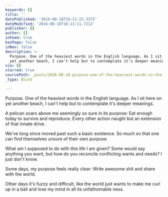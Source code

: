 ```yaml
---
keywords: []
title: ''
datePublished: '2016-08-18T16:11:23.337Z'
dateModified: '2016-08-18T16:11:11.721Z'
publisher: {}
author: []
inFeed: true
hasPage: false
inNav: false
description: >-
  Purpose. One of the heaviest words in the English language. As I sit here on
  yet another beach, I can't help but to contemplate it's deeper meanings.
via: {}
starred: true
sourcePath: _posts/2016-08-18-purpose-one-of-the-heaviest-words-in-the-english-language.md
_type: Blurb

---
```

Purpose. One of the heaviest words in the English language. As I sit here on yet another beach, I can't help but to contemplate it's deeper meanings.

A pelican soars above me seemingly so sure in its purpose: Eat enough today to survive and reproduce. Every other action naught but an extension of that innate drive.

We've long since moved past such a basic existence. So much so that one can find themselves unsure of their own purpose.

What am I supposed to do with this life I am given? Some would say anything you want, but how do you reconcile conflicting wants and needs? I just don't know.

Some days, my purpose feels really clear: Write awesome shit and share with the world.

Other days it's fuzzy and difficult, like the world just wants to make me curl up in a ball and lose my mind in all its unfathomable ness.